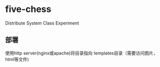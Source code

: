 # five-chess
 Distribute System Class Experiment
 
 ## 部署
 使用http server(nginx或apache)将目录指向 templates目录（需要访问图片，html等文件)
